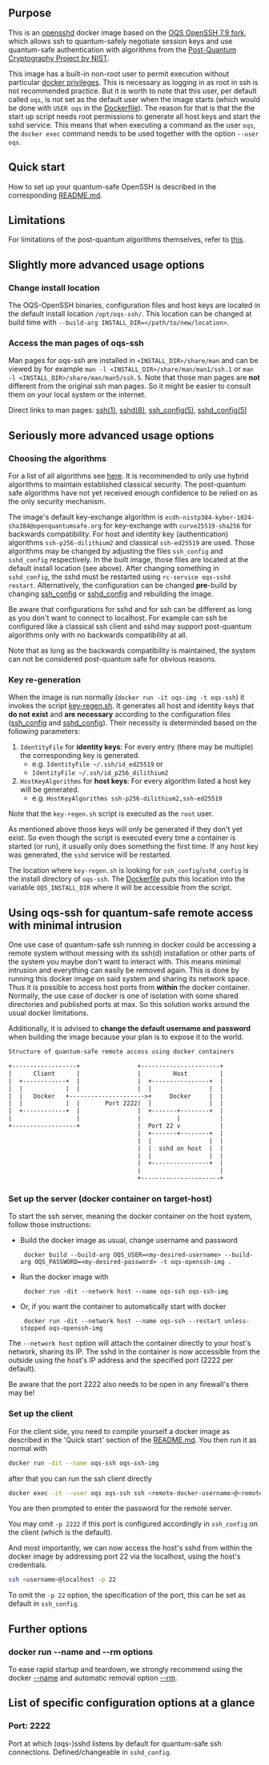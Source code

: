 ## Purpose 

This is an [opensshd](https://https.openssh.com) docker image based on the [OQS OpenSSH 7.9 fork](https://github.com/open-quantum-safe/openssh), which allows ssh to quantum-safely negotiate session keys and use quantum-safe authentication with algorithms from the [Post-Quantum Cryptography Project by NIST](https://csrc.nist.gov/projects/post-quantum-cryptography).

This image has a built-in non-root user to permit execution without particular [docker privileges](https://docs.docker.com/engine/reference/run/#runtime-privilege-and-linux-capabilities). This is necessary as logging in as root in ssh is not recommended practice. But it is worth to note that this user, per default called `oqs`, is not set as the default user when the image starts (which would be done with `USER oqs` in the [Dockerfile](Dockerfile)). The reason for that is that the the start up script needs root permissions to generate all host keys and start the sshd service. This means that when executing a command as the user `oqs`, the `docker exec` command needs to be used together with the option `--user oqs`.


## Quick start 

How to set up your quantum-safe OpenSSH is described in the corresponding [README.md](README.md).

## Limitations

For limitations of the post-quantum algorithms themselves, refer to [this](https://github.com/open-quantum-safe/openssh#limitations-and-security).

## Slightly more advanced usage options

### Change install location

The OQS-OpenSSH binaries, configuration files and host keys are located in the default install location `/opt/oqs-ssh/`. This location can be changed at build time with `--build-arg INSTALL_DIR=</path/to/new/location>`.

### Access the man pages of oqs-ssh

Man pages for oqs-ssh are installed in `<INSTALL_DIR>/share/man` and can be viewed by for example `man -l <INSTALL_DIR>/share/man/man1/ssh.1` or `man -l <INSTALL_DIR>/share/man/man5/ssh.5`. Note that those man pages are **not** different from the original ssh man pages. So it might be easier to consult them on your local system or the internet. 

Direct links to man pages: [ssh(1)](https://linux.die.net/man/1/ssh), [sshd(8)](https://linux.die.net/man/8/sshd), [ssh_config(5)](https://linux.die.net/man/5/ssh_config), [sshd_config(5)](https://linux.die.net/man/5/sshd_config)

## Seriously more advanced usage options

### Choosing the algorithms

For a list of all algorithms see [here](https://github.com/open-quantum-safe/openssh#supported-algorithms). It is recommended to only use hybrid algorithms to maintain established classical security. The post-quantum safe algorithms have not yet received enough confidence to be relied on as the only security mechanism.

The image's default key-exchange algorithm is `ecdh-nistp384-kyber-1024-sha384@openquantumsafe.org` for key-exchange with `curve25519-sha256` for backwards compatibility. For host and identity key (authentication) algorithms `ssh-p256-dilithium2` and classical `ssh-ed25519` are used. Those algorithms may be changed by adjusting the files `ssh_config` and `sshd_config` respectively. In the built image, those files are located at the default install location (see above). After changing something in `sshd_config`, the sshd must be restarted using `rc-service oqs-sshd restart`. Alternatively, the configuration can be changed **pre**-build by changing [ssh_config](ssh_config) or [sshd_config](sshd_config) and rebuilding the image.

Be aware that configurations for sshd and for ssh can be different as long as you don't want to connect to localhost. For example can ssh be configured like a classical ssh client and sshd may support post-quantum algorithms only with no backwards compatibility at all.

Note that as long as the backwards compatibility is maintained, the system can not be considered post-quantum safe for obvious reasons.

### Key re-generation

When the image is run normally (`docker run -it oqs-img -t oqs-ssh`) it invokes the script [key-regen.sh](key-regen.sh). It generates all host and identity keys that **do not exist** and **are necessary** according to the configuration files ([ssh_config](ssh_config) and [sshd_config](sshd_config)). Their necessity is determinded based on the following parameters:
1. `IdentityFile` for **identity keys**: For every entry (there may be multiple) the corresponding key is generated.
   - e.g. `IdentityFile ~/.ssh/id_ed25519` or
   - `IdentityFile ~/.ssh/id_p256_dilithium2`
2. `HostKeyAlgorithms` for **host keys**: For every algorithm listed a host key will be generated.
   - e.g. `HostKeyAlgorithms ssh-p256-dilithium2,ssh-ed25519`

Note that the `key-regen.sh` script is executed as the `root` user.

As mentioned above those keys will only be generated if they don't yet exist. So even though the script is executed every time a container is started (or run), it usually only does something the first time. If any host key was generated, the `sshd` service will be restarted.

The location where `key-regen.sh` is looking for `ssh_config`/`sshd_config` is the install directory of `oqs-ssh`. The [Dockerfile](Dockerfile) puts this location into the variable `OQS_INSTALL_DIR` where it will be accessible from the script.
## Using oqs-ssh for quantum-safe remote access with minimal intrusion

One use case of quantum-safe ssh running in docker could be accessing a remote system without messing with its ssh(d) installation or other parts of the system you maybe don't want to interact with. This means minimal intrusion and everything can easily be removed again. This is done by running this docker image on said system and sharing its network space. Thus it is possible to access host ports from **within** the docker container. Normally, the use case of docker is one of isolation with some shared directories and published ports at max. So this solution works around the usual docker limitations.

Additionally, it is advised to **change the default username and password** when building the image because your plan is to expose it to the world.

```html
Structure of quantum-safe remote access using docker containers

+------------------+                +----------------------+
|      Client      |                |         Host         |
|  +------------+  |                |  +----------------+  |
|  |            |  |                |  |                |  |
|  |   Docker   +--------------------->+     Docker     |  |
|  |            |  |       Port 2222|  |                |  |
|  +------------+  |                |  +-------+--------+  |
|                  |                |          |           |
+------------------+                |  Port 22 v           |
                                    |  +-------+--------+  |
                                    |  |                |  |
                                    |  |  sshd on host  |  |
                                    |  |                |  |
                                    |  +----------------+  |
                                    |                      |
                                    +----------------------+
```
### Set up the server (docker container on target-host)

To start the ssh server, meaning the docker container on the host system, follow those instructions:
- Build the docker image as usual, change username and password
       
       docker build --build-arg OQS_USER=<my-desired-username> --build-arg OQS_PASSWORD=<my-desired-password> -t oqs-openssh-img .
- Run the docker image with

       docker run -dit --network host --name oqs-ssh oqs-ssh-img

- Or, if you want the container to automatically start with docker

       docker run -dit --network host --name oqs-ssh --restart unless-stopped oqs-openssh-img

The `--network host` option will attach the container directly to your host's network, sharing its IP. The sshd in the container is now accessible from the outside using the host's IP address and the specified port (2222 per default).

Be aware that the port 2222 also needs to be open in any firewall's there may be!

### Set up the client

For the client side, you need to compile yourself a docker image as described in the 'Quick start' section of the [README.md](README.md). You then run it as normal with
```bash
docker run -dit --name oqs-ssh oqs-ssh-img
```
after that you can run the ssh client directly
```bash
docker exec -it --user oqs oqs-ssh ssh <remote-docker-username>@<remote-host-ip> -p 2222
```
You are then prompted to enter the password for the remote server.

You may omit `-p 2222` if this port is configured accordingly in `ssh_config` on the client (which is the default).

And most importantly, we can now access the host's sshd from within the docker image by addressing port 22 via the localhost, using the host's credentials.
```bash
ssh <username>@localhost -p 22
```
To omit the `-p 22` option, the specification of the port, this can be set as default in `ssh_config`.

## Further options

### docker run --name and --rm options

To ease rapid startup and teardown, we strongly recommend using the docker [--name](https://docs.docker.com/engine/reference/commandline/run/#assign-name-and-allocate-pseudo-tty---name--it) and automatic removal option [--rm](https://docs.docker.com/engine/reference/commandline/run/).

## List of specific configuration options at a glance

### Port: 2222

Port at which (oqs-)sshd listens by default for quantum-safe ssh connections. Defined/changeable in `sshd_config`.
